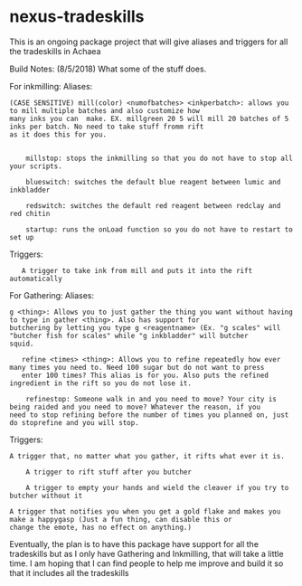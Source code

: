 # nexus-tradeskills
This is an ongoing package project that will give aliases and triggers for all the tradeskills in Achaea


Build Notes:
(8/5/2018)
What some of the stuff does.

For inkmilling:
	Aliases:
	
	(CASE SENSITIVE) mill(color) <numofbatches> <inkperbatch>: allows you to mill multiple batches and also customize how 
	many inks you can  make. EX. millgreen 20 5 will mill 20 batches of 5 inks per batch. No need to take stuff fromm rift
	as it does this for you.
    	
       
       	millstop: stops the inkmilling so that you do not have to stop all your scripts.
        
        blueswitch: switches the default blue reagent between lumic and inkbladder
        
        redswitch: switches the default red reagent between redclay and red chitin
        
        startup: runs the onLoad function so you do not have to restart to set up
        

   Triggers:
       
       A trigger to take ink from mill and puts it into the rift automatically
            

For Gathering:
	Aliases:
    	
	g <thing>: Allows you to just gather the thing you want without having to type in gather <thing>. Also has support for
	butchering by letting you type g <reagentname> (Ex. "g scales" will "butcher fish for scales" while "g inkbladder" will butcher
	squid.
       
       refine <times> <thing>: Allows you to refine repeatedly how ever many times you need to. Need 100 sugar but do not want to press
       enter 100 times? This alias is for you. Also puts the refined ingredient in the rift so you do not lose it.
        
        refinestop: Someone walk in and you need to move? Your city is being raided and you need to move? Whatever the reason, if you
	need to stop refining before the number of times you planned on, just do stoprefine and you will stop.


   Triggers:
     	
	A trigger that, no matter what you gather, it rifts what ever it is.
	
        A trigger to rift stuff after you butcher
	
        A trigger to empty your hands and wield the cleaver if you try to butcher without it
        
	A trigger that notifies you when you get a gold flake and makes you make a happygasp (Just a fun thing, can disable this or
	change the emote, has no effect on anything.)
        


Eventually, the plan is to have this package have support for all the tradeskills but as I only have Gathering and Inkmilling, that will take a little time. I am hoping that I can find people to help me improve and build it so that it includes all the tradeskills

